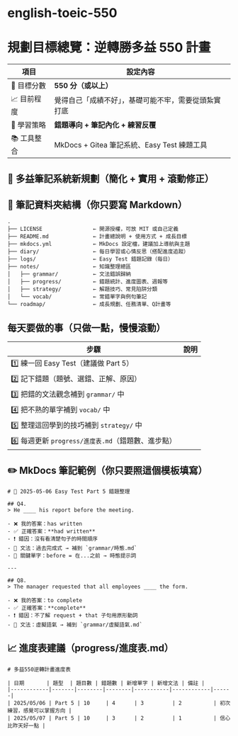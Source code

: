 # english-toeic-550
# 規劃目標總覽：逆轉勝多益 550 計畫
| 項目      | 設定內容                               |
| ------- | ---------------------------------- |
| 🎯 目標分數 | **550 分（或以上）**                     |
| 📈 目前程度 | 覺得自己「成績不好」，基礎可能不牢，需要從頭紮實打底         |
| 🧱 學習策略 | **錯題導向 + 筆記內化 + 練習反覆**             |
| 📚 工具整合 | MkDocs + Gitea 筆記系統、Easy Test 練題工具 |

## 📘 多益筆記系統新規劃（簡化 + 實用 + 滾動修正）
## 📁 筆記資料夾結構（你只要寫 Markdown）
```
.
├── LICENSE                ← 開源授權，可放 MIT 或自己定義
├── README.md              ← 計畫總說明 + 使用方式 + 成長目標
├── mkdocs.yml             ← MkDocs 設定檔，建議加上導航與主題
├── diary/                 ← 每日學習或心情反思（搭配進度追蹤）
├── logs/                  ← Easy Test 錯題記錄（每日）
├── notes/                 ← 知識整理總區
│   ├── grammar/           ← 文法錯誤歸納
│   ├── progress/          ← 錯題統計、進度圖表、週報等
│   ├── strategy/          ← 解題技巧、常見陷阱分類
│   └── vocab/             ← 常錯單字與例句筆記
└── roadmap/               ← 成長規劃、任務清單、Q計畫等

```
## 每天要做的事（只做一點，慢慢滾動）
| 步驟                                  | 說明 |
| ----------------------------------- | -- |
| 1️⃣ 練一回 Easy Test（建議做 Part 5）       |    |
| 2️⃣ 記下錯題（題號、選錯、正解、原因）               |    |
| 3️⃣ 把錯的文法觀念補到 `grammar/` 中          |    |
| 4️⃣ 把不熟的單字補到 `vocab/` 中             |    |
| 5️⃣ 整理這回學到的技巧補到 `strategy/` 中       |    |
| 6️⃣ 每週更新 `progress/進度表.md`（錯題數、進步點） |    |

## ✏️ MkDocs 筆記範例（你只要照這個模板填寫）

```
# 📝 2025-05-06 Easy Test Part 5 錯題整理

## Q4.
> He ____ his report before the meeting.

- ❌ 我的答案：has written  
- ✅ 正確答案：**had written**  
- ❗ 錯因：沒有看清楚句子的時間順序  
- 🔁 文法：過去完成式 → 補到 `grammar/時態.md`  
- 🧠 關鍵單字：before = 在...之前 → 時態提示詞

---

## Q8.
> The manager requested that all employees ____ the form.

- ❌ 我的答案：to complete  
- ✅ 正確答案：**complete**  
- ❗ 錯因：不了解 request + that 子句用原形動詞  
- 🔁 文法：虛擬語氣 → 補到 `grammar/虛擬語氣.md`

```
## 📈 進度表建議（progress/進度表.md）
```
# 多益550逆轉計畫進度表

| 日期       | 題型  | 題目數 | 錯題數 | 新增單字 | 新增文法 | 備註 |
|------------|-------|--------|--------|-----------|------------|------|
| 2025/05/06 | Part 5 | 10     | 4      | 3         | 2          | 初次練習，感覺可以掌握方向 |
| 2025/05/07 | Part 5 | 10     | 3      | 2         | 1          | 信心比昨天好一點 |

```
